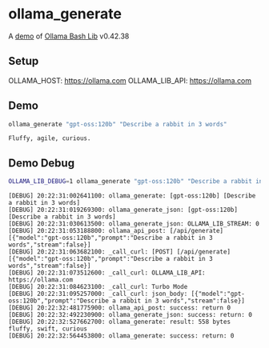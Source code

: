 # ollama_generate

A [demo](../README.md#demos) of [Ollama Bash Lib](https://github.com/attogram/ollama-bash-lib) v0.42.38

## Setup

OLLAMA_HOST: https://ollama.com
OLLAMA_LIB_API: https://ollama.com


## Demo

```bash
ollama_generate "gpt-oss:120b" "Describe a rabbit in 3 words"
```
```
Fluffy, agile, curious.
```

## Demo Debug

```bash
OLLAMA_LIB_DEBUG=1 ollama_generate "gpt-oss:120b" "Describe a rabbit in 3 words"
```
```
[DEBUG] 20:22:31:002641100: ollama_generate: [gpt-oss:120b] [Describe a rabbit in 3 words]
[DEBUG] 20:22:31:019269300: ollama_generate_json: [gpt-oss:120b] [Describe a rabbit in 3 words]
[DEBUG] 20:22:31:030613500: ollama_generate_json: OLLAMA_LIB_STREAM: 0
[DEBUG] 20:22:31:053188800: ollama_api_post: [/api/generate] [{"model":"gpt-oss:120b","prompt":"Describe a rabbit in 3 words","stream":false}]
[DEBUG] 20:22:31:063682100: _call_curl: [POST] [/api/generate] [{"model":"gpt-oss:120b","prompt":"Describe a rabbit in 3 words","stream":false}]
[DEBUG] 20:22:31:073512600: _call_curl: OLLAMA_LIB_API: https://ollama.com
[DEBUG] 20:22:31:084623100: _call_curl: Turbo Mode
[DEBUG] 20:22:31:095257000: _call_curl: json_body: [{"model":"gpt-oss:120b","prompt":"Describe a rabbit in 3 words","stream":false}]
[DEBUG] 20:22:32:481775900: ollama_api_post: success: return 0
[DEBUG] 20:22:32:492230900: ollama_generate_json: success: return: 0
[DEBUG] 20:22:32:527662700: ollama_generate: result: 558 bytes
fluffy, swift, curious
[DEBUG] 20:22:32:564453800: ollama_generate: success: return: 0
```
